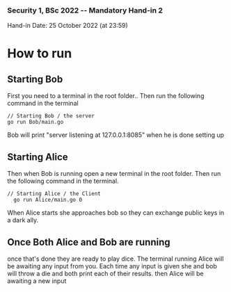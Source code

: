 ### Security 1, BSc 2022 -- Mandatory Hand-in 2
Hand-in Date: 25 October  2022 (at 23:59)

# How to run 
## Starting Bob
  First you need to a terminal in the root folder.. Then run the following command in the terminal
  ```golang
  // Starting Bob / the server
  go run Bob/main.go 
 ```
 Bob will print "server listening at 127.0.0.1:8085" when he is done setting up
## Starting Alice
Then when Bob is running open a new terminal in the root folder. Then run the following command in the terminal.
```golang
// Starting Alice / the Client
  go run Alice/main.go 0
  ```
  When Alice starts she approaches bob so they can exchange public keys in a dark ally. 
  ## Once Both Alice and Bob are running

once that's done they are ready to play dice. The terminal running Alice will be awaiting any input from you. Each time any input is given she and bob will throw a die and both print each of their results. then Alice will be awaiting a new input